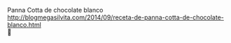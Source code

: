Panna Cotta de chocolate blanco	http://blogmegasilvita.com/2014/09/receta-de-panna-cotta-de-chocolate-blanco.html	
਍